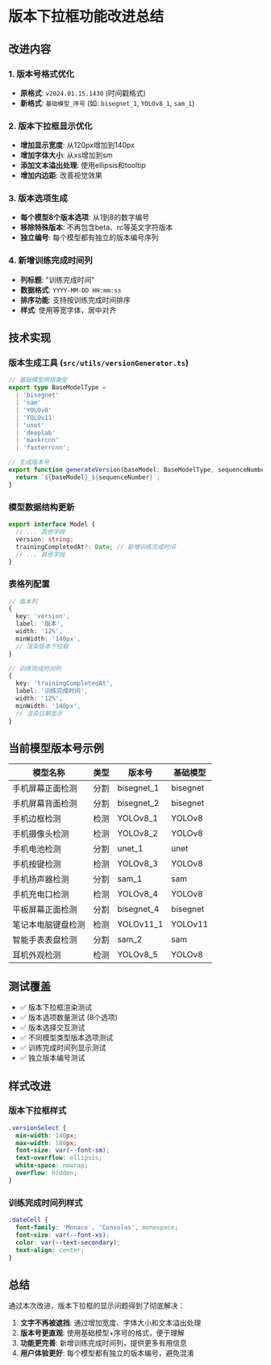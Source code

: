 # 版本下拉框功能改进总结

## 改进内容

### 1. 版本号格式优化
- **原格式**: `v2024.01.15.1430` (时间戳格式)
- **新格式**: `基础模型_序号` (如: `bisegnet_1`, `YOLOv8_1`, `sam_1`)

### 2. 版本下拉框显示优化
- **增加显示宽度**: 从120px增加到140px
- **增加字体大小**: 从xs增加到sm
- **添加文本溢出处理**: 使用ellipsis和tooltip
- **增加内边距**: 改善视觉效果

### 3. 版本选项生成
- **每个模型8个版本选项**: 从1到8的数字编号
- **移除特殊版本**: 不再包含beta、rc等英文字符版本
- **独立编号**: 每个模型都有独立的版本编号序列

### 4. 新增训练完成时间列
- **列标题**: "训练完成时间"
- **数据格式**: `YYYY-MM-DD HH:mm:ss`
- **排序功能**: 支持按训练完成时间排序
- **样式**: 使用等宽字体，居中对齐

## 技术实现

### 版本生成工具 (`src/utils/versionGenerator.ts`)
```typescript
// 基础模型网络类型
export type BaseModelType = 
  | 'bisegnet' 
  | 'sam' 
  | 'YOLOv8' 
  | 'YOLOv11' 
  | 'unet' 
  | 'deeplab' 
  | 'maskrcnn' 
  | 'fasterrcnn';

// 生成版本号
export function generateVersion(baseModel: BaseModelType, sequenceNumber: number): string {
  return `${baseModel}_${sequenceNumber}`;
}
```

### 模型数据结构更新
```typescript
export interface Model {
  // ... 其他字段
  version: string;
  trainingCompletedAt?: Date; // 新增训练完成时间
  // ... 其他字段
}
```

### 表格列配置
```typescript
// 版本列
{
  key: 'version',
  label: '版本',
  width: '12%',
  minWidth: '140px',
  // 渲染版本下拉框
}

// 训练完成时间列
{
  key: 'trainingCompletedAt',
  label: '训练完成时间',
  width: '12%',
  minWidth: '140px',
  // 渲染日期显示
}
```

## 当前模型版本号示例

| 模型名称 | 类型 | 版本号 | 基础模型 |
|---------|------|--------|----------|
| 手机屏幕正面检测 | 分割 | bisegnet_1 | bisegnet |
| 手机屏幕背面检测 | 分割 | bisegnet_2 | bisegnet |
| 手机边框检测 | 检测 | YOLOv8_1 | YOLOv8 |
| 手机摄像头检测 | 检测 | YOLOv8_2 | YOLOv8 |
| 手机电池检测 | 分割 | unet_1 | unet |
| 手机按键检测 | 检测 | YOLOv8_3 | YOLOv8 |
| 手机扬声器检测 | 分割 | sam_1 | sam |
| 手机充电口检测 | 检测 | YOLOv8_4 | YOLOv8 |
| 平板屏幕正面检测 | 分割 | bisegnet_4 | bisegnet |
| 笔记本电脑键盘检测 | 检测 | YOLOv11_1 | YOLOv11 |
| 智能手表表盘检测 | 分割 | sam_2 | sam |
| 耳机外观检测 | 检测 | YOLOv8_5 | YOLOv8 |

## 测试覆盖

- ✅ 版本下拉框渲染测试
- ✅ 版本选项数量测试 (8个选项)
- ✅ 版本选择交互测试
- ✅ 不同模型类型版本选项测试
- ✅ 训练完成时间列显示测试
- ✅ 独立版本编号测试

## 样式改进

### 版本下拉框样式
```css
.versionSelect {
  min-width: 140px;
  max-width: 180px;
  font-size: var(--font-sm);
  text-overflow: ellipsis;
  white-space: nowrap;
  overflow: hidden;
}
```

### 训练完成时间列样式
```css
.dateCell {
  font-family: 'Monaco', 'Consolas', monospace;
  font-size: var(--font-xs);
  color: var(--text-secondary);
  text-align: center;
}
```

## 总结

通过本次改进，版本下拉框的显示问题得到了彻底解决：

1. **文字不再被遮挡**: 通过增加宽度、字体大小和文本溢出处理
2. **版本号更直观**: 使用基础模型+序号的格式，便于理解
3. **功能更完善**: 新增训练完成时间列，提供更多有用信息
4. **用户体验更好**: 每个模型都有独立的版本编号，避免混淆 